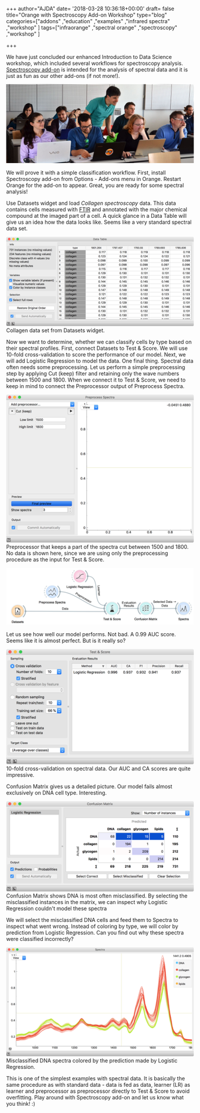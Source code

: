 +++
author="AJDA"
date= '2018-03-28 10:36:18+00:00'
draft= false
title="Orange with Spectroscopy Add-on Workshop"
type="blog"
categories=["addons" ,"education" ,"examples" ,"infrared spectra" ,"workshop" ]
tags=["infraorange" ,"spectral orange" ,"spectroscopy" ,"workshop" ]

+++

We have just concluded our enhanced Introduction to Data Science workshop, which included several workflows for spectroscopy analysis. [Spectroscopy add-on](https://www.tandfonline.com/doi/full/10.1080/08940886.2017.1338424?src=recsys) is intended for the analysis of spectral data and it is just as fun as our other add-ons (if not more!).

[![](/images/2018/03/delavnica-spectroscopy.jpg)
](https://blog.biolab.si/wp-content/uploads/2018/03/delavnica-spectroscopy.jpg)

We will prove it with a simple classification workflow. First, install Spectroscopy add-on from Options - Add-ons menu in Orange. Restart Orange for the add-on to appear. Great, you are ready for some spectral analysis!

Use Datasets widget and load _Collagen spectroscopy_ data. This data contains cells measured with [FTIR](https://en.wikipedia.org/wiki/Fourier-transform_infrared_spectroscopy) and annotated with the major chemical compound at the imaged part of a cell. A quick glance in a Data Table will give us an idea how the data looks like. Seems like a very standard spectral data set.

[![](/images/2018/03/Screen-Shot-2018-03-28-at-09.54.14.png)
](https://blog.biolab.si/wp-content/uploads/2018/03/Screen-Shot-2018-03-28-at-09.54.14.png) Collagen data set from Datasets widget.



Now we want to determine, whether we can classify cells by type based on their spectral profiles. First, connect Datasets to Test & Score. We will use 10-fold cross-validation to score the performance of our model. Next, we will add Logistic Regression to model the data. One final thing. Spectral data often needs some preprocessing. Let us perform a simple preprocessing step by applying Cut (keep) filter and retaining only the wave numbers between 1500 and 1800. When we connect it to Test & Score, we need to keep in mind to connect the Preprocessor output of Preprocess Spectra.

[![](/images/2018/03/Screen-Shot-2018-03-28-at-09.47.28.png)
](https://blog.biolab.si/wp-content/uploads/2018/03/Screen-Shot-2018-03-28-at-09.47.28.png) Preprocessor that keeps a part of the spectra cut between 1500 and 1800. No data is shown here, since we are using only the preprocessing procedure as the input for Test & Score.



[![](/images/2018/03/Screen-Shot-2018-03-28-at-09.47.06.png)
](https://blog.biolab.si/wp-content/uploads/2018/03/Screen-Shot-2018-03-28-at-09.47.06.png)

Let us see how well our model performs. Not bad. A 0.99 AUC score. Seems like it is almost perfect. But is it really so?

[![](/images/2018/03/Screen-Shot-2018-03-28-at-09.47.39.png)
](https://blog.biolab.si/wp-content/uploads/2018/03/Screen-Shot-2018-03-28-at-09.47.39.png) 10-fold cross-validation on spectral data. Our AUC and CA scores are quite impressive.



Confusion Matrix gives us a detailed picture. Our model fails almost exclusively on DNA cell type. Interesting.

[![](/images/2018/03/Screen-Shot-2018-03-28-at-09.47.44.png)
](https://blog.biolab.si/wp-content/uploads/2018/03/Screen-Shot-2018-03-28-at-09.47.44.png) Confusion Matrix shows DNA is most often misclassified. By selecting the misclassified instances in the matrix, we can inspect why Logistic Regression couldn't model these spectra



We will select the misclassified DNA cells and feed them to Spectra to inspect what went wrong. Instead of coloring by type, we will color by prediction from Logistic Regression. Can you find out why these spectra were classified incorrectly?

[![](/images/2018/03/Screen-Shot-2018-03-28-at-09.47.52.png)
](https://blog.biolab.si/wp-content/uploads/2018/03/Screen-Shot-2018-03-28-at-09.47.52.png) Misclassified DNA spectra colored by the prediction made by Logistic Regression.



This is one of the simplest examples with spectral data. It is basically the same procedure as with standard data - data is fed as data, learner (LR) as learner and preprocessor as preprocessor directly to Test & Score to avoid overfitting. Play around with Spectroscopy add-on and let us know what you think! :)
